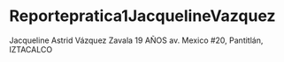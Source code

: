 # Reportepratica1JacquelineVazquez
Jacqueline Astrid Vázquez Zavala 
19 AÑOS
av. Mexico #20, Pantitlán, IZTACALCO
